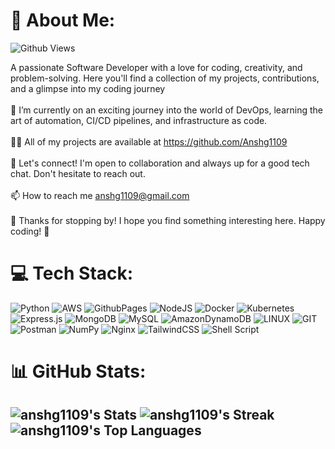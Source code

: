 
<!--
**Anshg1109/Anshg1109** is a ✨ _special_ ✨ repository because its `README.md` (this file) appears on your GitHub profile.

Here are some ideas to get you started:

- 🔭 I’m currently working on ...
- 🌱 I’m currently learning ...
- 👯 I’m looking to collaborate on ...
- 🤔 I’m looking for help with ...
- 💬 Ask me about ...
- 📫 How to reach me: ...
- 😄 Pronouns: ...
- ⚡ Fun fact: ...
-->
# 💫 About Me:
![Github Views](https://komarev.com/ghpvc/?username=Anshg1109)

A passionate Software Developer with a love for coding, creativity, and problem-solving. Here you'll find a collection of my projects, contributions, and a glimpse into my coding journey<br><br>🌱 I’m currently on an exciting journey into the world of DevOps, learning the art of automation, CI/CD pipelines, and infrastructure as code.<br><br>👨‍💻 All of my projects are available at https://github.com/Anshg1109<br><br>💬 Let's connect! I'm open to collaboration and always up for a good tech chat. Don't hesitate to reach out.<br><br>📫 How to reach me anshg1109@gmail.com<br><br>🌟 Thanks for stopping by! I hope you find something interesting here. Happy coding! 🌟


# 💻 Tech Stack:
![Python](https://img.shields.io/badge/python-3670A0?style=flat&logo=python&logoColor=ffdd54) ![AWS](https://img.shields.io/badge/AWS-%23FF9900.svg?style=flat&logo=amazon-aws&logoColor=white) ![GithubPages](https://img.shields.io/badge/github%20pages-121013?style=flat&logo=github&logoColor=white) ![NodeJS](https://img.shields.io/badge/node.js-6DA55F?style=flat&logo=node.js&logoColor=white) ![Docker](https://img.shields.io/badge/docker-%230db7ed.svg?style=flat&logo=docker&logoColor=white) ![Kubernetes](https://img.shields.io/badge/kubernetes-%23326ce5.svg?style=flat&logo=kubernetes&logoColor=white) ![Express.js](https://img.shields.io/badge/express.js-%23404d59.svg?style=flat&logo=express&logoColor=%2361DAFB) ![MongoDB](https://img.shields.io/badge/MongoDB-%234ea94b.svg?style=flat&logo=mongodb&logoColor=white) ![MySQL](https://img.shields.io/badge/mysql-%2300000f.svg?style=flat&logo=mysql&logoColor=white) ![AmazonDynamoDB](https://img.shields.io/badge/Amazon%20DynamoDB-4053D6?style=flat&logo=Amazon%20DynamoDB&logoColor=white) ![LINUX](https://img.shields.io/badge/Linux-FCC624?style=flat&logo=linux&logoColor=black) ![GIT](https://img.shields.io/badge/Git-fc6d26?style=flat&logo=git&logoColor=white) ![Postman](https://img.shields.io/badge/Postman-FF6C37?style=flat&logo=postman&logoColor=white) ![NumPy](https://img.shields.io/badge/numpy-%23013243.svg?style=flat&logo=numpy&logoColor=white) ![Nginx](https://img.shields.io/badge/nginx-%23009639.svg?style=flat&logo=nginx&logoColor=white) ![TailwindCSS](https://img.shields.io/badge/tailwindcss-%2338B2AC.svg?style=flat&logo=tailwind-css&logoColor=white) ![Shell Script](https://img.shields.io/badge/shell_script-%23121011.svg?style=flat&logo=gnu-bash&logoColor=white)


# 📊 GitHub Stats:
![anshg1109's Stats](https://github-readme-stats.vercel.app/api?username=anshg1109&theme=vue-dark&show_icons=true&hide_border=true&count_private=true)
![anshg1109's Streak](https://github-readme-streak-stats.herokuapp.com/?user=anshg1109&theme=vue-dark&hide_border=true)
![anshg1109's Top Languages](https://github-readme-stats.vercel.app/api/top-langs/?username=anshg1109&theme=vue-dark&show_icons=true&hide_border=true&layout=compact)
---
